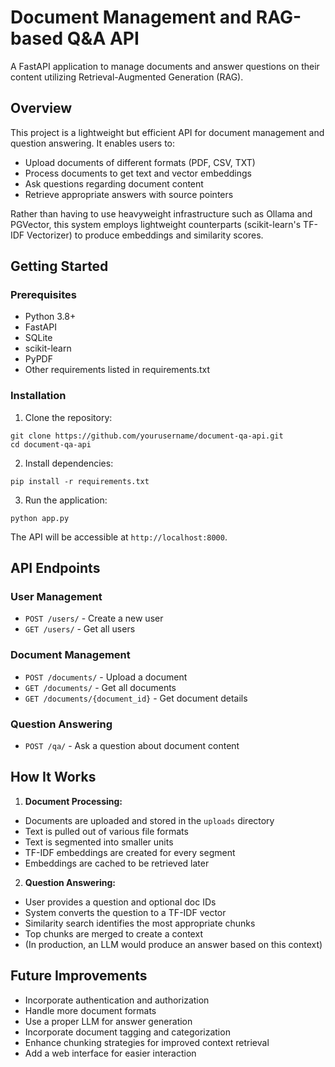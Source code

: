 # Document Management and RAG-based Q&A API

A FastAPI application to manage documents and answer questions on their content utilizing Retrieval-Augmented Generation (RAG).

## Overview

This project is a lightweight but efficient API for document management and question answering. It enables users to:

- Upload documents of different formats (PDF, CSV, TXT)
- Process documents to get text and vector embeddings
- Ask questions regarding document content
- Retrieve appropriate answers with source pointers

Rather than having to use heavyweight infrastructure such as Ollama and PGVector, this system employs lightweight counterparts (scikit-learn's TF-IDF Vectorizer) to produce embeddings and similarity scores.

## Getting Started

### Prerequisites

- Python 3.8+
- FastAPI
- SQLite
- scikit-learn
- PyPDF
- Other requirements listed in requirements.txt

### Installation

1. Clone the repository:
```
git clone https://github.com/yourusername/document-qa-api.git
cd document-qa-api
```

2. Install dependencies:
```
pip install -r requirements.txt
```

3. Run the application:
```
python app.py
```

The API will be accessible at `http://localhost:8000`.

## API Endpoints

### User Management

- `POST /users/` - Create a new user
- `GET /users/` - Get all users

### Document Management

- `POST /documents/` - Upload a document
- `GET /documents/` - Get all documents
- `GET /documents/{document_id}` - Get document details

### Question Answering

- `POST /qa/` - Ask a question about document content

## How It Works

1. **Document Processing:**
- Documents are uploaded and stored in the `uploads` directory
- Text is pulled out of various file formats
- Text is segmented into smaller units
- TF-IDF embeddings are created for every segment
- Embeddings are cached to be retrieved later

2. **Question Answering:**
- User provides a question and optional doc IDs
- System converts the question to a TF-IDF vector
- Similarity search identifies the most appropriate chunks
- Top chunks are merged to create a context
- (In production, an LLM would produce an answer based on this context)

## Future Improvements

- Incorporate authentication and authorization
- Handle more document formats
- Use a proper LLM for answer generation
- Incorporate document tagging and categorization
- Enhance chunking strategies for improved context retrieval
- Add a web interface for easier interaction
